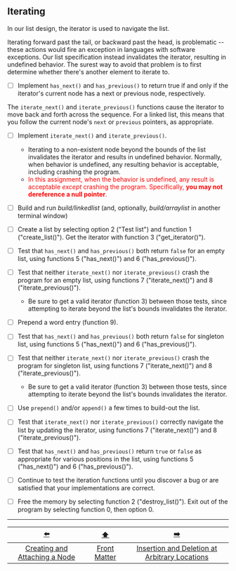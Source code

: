 ## Iterating

In our list design, the iterator is used to navigate the list.

Iterating forward past the tail, or backward past the head, is problematic -- 
these actions would fire an exception in languages with software exceptions.
Our list specification instead invalidates the iterator, resulting in undefined behavior.
The surest way to avoid that problem is to first determine whether there's another element to iterate to.

- [ ] Implement `has_next()` and `has_previous()` to return true if and only if the iterator's current node has a next or previous node, respectively.

The `iterate_next()` and `iterate_previous()` functions cause the iterator to move back and forth across the sequence.
For a linked list, this means that you follow the current node's `next` or `previous` pointers, as appropriate.

- [ ] Implement `iterate_next()` and `iterate_previous()`.
  - Iterating to a non-existent node beyond the bounds of the list invalidates the iterator and results in undefined behavior.
    Normally, when behavior is undefined, any resulting behavior is acceptable, including crashing the program.
  - <font color="red">In this assignment, when the behavior is undefined, any result is acceptable *except* crashing the program.
    Specifically, **you may not dereference a null pointer**.</font>


- [ ] Build and run *build/linkedlist* (and, optionally, *build/arraylist* in another terminal window)
- [ ] Create a list by selecting option 2 ("Test list") and function 1 ("create_list()"). Get the iterator with function 3 ("get_iterator()").
- [ ] Test that `has_next()` and `has_previous()` both return `false` for an empty list, using functions 5 ("has_next()") and 6 ("has_previous()").
- [ ] Test that neither `iterate_next()` nor `iterate_previous()` crash the program for an empty list, using functions 7 ("iterate_next()") and 8 ("iterate_previous()").
  - Be sure to get a valid iterator (function 3) between those tests, since attempting to iterate beyond the list's bounds invalidates the iterator.
- [ ] Prepend a word entry (function 9).
- [ ] Test that `has_next()` and `has_previous()` both return `false` for singleton list, using functions 5 ("has_next()") and 6 ("has_previous()").
- [ ] Test that neither `iterate_next()` nor `iterate_previous()` crash the program for singleton list, using functions 7 ("iterate_next()") and 8 ("iterate_previous()").
  - Be sure to get a valid iterator (function 3) between those tests, since attempting to iterate beyond the list's bounds invalidates the iterator.
- [ ] Use `prepend()` and/or `append()` a few times to build-out the list.
- [ ] Test that `iterate_next()` nor `iterate_previous()` correctly navigate the list by updating the iterator, using functions 7 ("iterate_next()") and 8 ("iterate_previous()").
- [ ] Test that `has_next()` and `has_previous()` return `true` or `false` as appropriate for various positions in the list, using functions 5 ("has_next()") and 6 ("has_previous()").
- [ ] Continue to test the iteration functions until you discover a bug or are satisfied that your implementations are correct.
- [ ] Free the memory by selecting function 2 ("destroy_list()").
  Exit out of the program by selecting function 0, then option 0.

---

|              [⬅️](08-create-and-attach-node.md)               |      [⬆️](../README.md)      |                      [➡️](10-insert-delete-node.md)                       |
|:-------------------------------------------------------------:|:----------------------------:|:-------------------------------------------------------------------------:|
| [Creating and Attaching a Node](08-create-and-attach-node.md) | [Front Matter](../README.md) | [Insertion and Deletion at Arbitrary Locations](10-insert-delete-node.md) |

